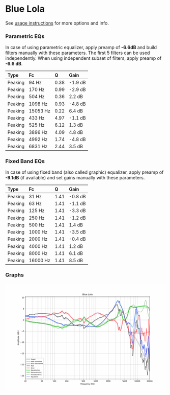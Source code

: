 # Blue Lola
See [usage instructions](https://github.com/jaakkopasanen/AutoEq#usage) for more options and info.

### Parametric EQs
In case of using parametric equalizer, apply preamp of **-6.6dB** and build filters manually
with these parameters. The first 5 filters can be used independently.
When using independent subset of filters, apply preamp of **-6.6 dB**.

| Type    | Fc       |    Q | Gain    |
|:--------|:---------|:-----|:--------|
| Peaking | 94 Hz    | 0.38 | -1.9 dB |
| Peaking | 170 Hz   | 0.99 | -2.9 dB |
| Peaking | 504 Hz   | 0.36 | 2.2 dB  |
| Peaking | 1098 Hz  | 0.93 | -4.8 dB |
| Peaking | 15053 Hz | 0.22 | 6.4 dB  |
| Peaking | 433 Hz   | 4.97 | -1.1 dB |
| Peaking | 525 Hz   | 6.12 | 1.3 dB  |
| Peaking | 3896 Hz  | 4.09 | 4.8 dB  |
| Peaking | 4992 Hz  | 1.74 | -4.8 dB |
| Peaking | 6831 Hz  | 2.44 | 3.5 dB  |

### Fixed Band EQs
In case of using fixed band (also called graphic) equalizer, apply preamp of **-9.1dB**
(if available) and set gains manually with these parameters.

| Type    | Fc       |    Q | Gain    |
|:--------|:---------|:-----|:--------|
| Peaking | 31 Hz    | 1.41 | -0.8 dB |
| Peaking | 63 Hz    | 1.41 | -1.1 dB |
| Peaking | 125 Hz   | 1.41 | -3.3 dB |
| Peaking | 250 Hz   | 1.41 | -1.2 dB |
| Peaking | 500 Hz   | 1.41 | 1.4 dB  |
| Peaking | 1000 Hz  | 1.41 | -3.5 dB |
| Peaking | 2000 Hz  | 1.41 | -0.4 dB |
| Peaking | 4000 Hz  | 1.41 | 1.2 dB  |
| Peaking | 8000 Hz  | 1.41 | 6.1 dB  |
| Peaking | 16000 Hz | 1.41 | 8.5 dB  |

### Graphs
![](./Blue%20Lola.png)